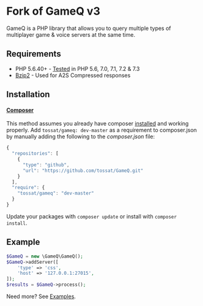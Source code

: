 # Fork of GameQ v3

GameQ is a PHP library that allows you to query multiple types of multiplayer game & voice servers at the same time.

## Requirements
* PHP 5.6.40+ - [Tested](https://travis-ci.org/Austinb/GameQ) in PHP 5.6, 7.0, 7.1, 7.2 & 7.3
* [Bzip2](http://www.php.net/manual/en/book.bzip2.php) - Used for A2S Compressed responses

## Installation
#### [Composer](https://getcomposer.org/)
This method assumes you already have composer [installed](https://getcomposer.org/doc/00-intro.md) and working properly. Add `tossat/gameq: dev-master` as a requirement to composer.json by manually adding the following to the *composer.json* file:

```javascript
{
  "repositories": [
    {
      "type": "github",
      "url": "https://github.com/tossat/GameQ.git"
    }
  ],
  "require": {
    "tossat/gameq": "dev-master"
  }
}
```

Update your packages with `composer update` or install with `composer install`.

## Example
```php
$GameQ = new \GameQ\GameQ();
$GameQ->addServer([
    'type' => 'css',
    'host' => '127.0.0.1:27015',
]);
$results = $GameQ->process();
```
Need more?  See [Examples](https://github.com/Austinb/GameQ/wiki/Examples-v3).
